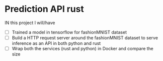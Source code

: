 # Prediction API rust
 IN this project I will/have
 
 - [ ] Trained a model in tensorflow for fashionMNIST dataset
 - [ ] Build a HTTP request server around the fashionMNIST dataset to serve inference as an API in both python and rust
 - [ ] Wrap both the services (rust and python) in Docker and compare the size
